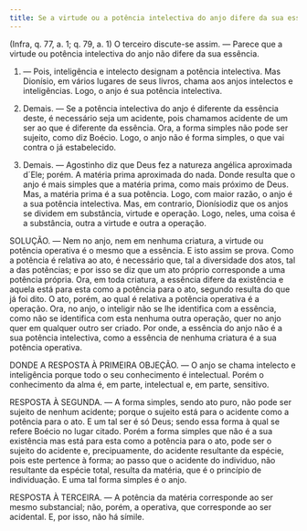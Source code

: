 ```yaml
---
title: Se a virtude ou a potência intelectiva do anjo difere da sua essência
---
```


(Infra, q. 77, a. 1; q. 79, a. 1)
  O terceiro discute-se assim. — Parece que a virtude ou potência intelectiva do anjo não difere da sua essência.  

1. — Pois, inteligência e intelecto designam a potência intelectiva. Mas Dionísio, em vários lugares de seus livros, chama aos anjos intelectos e inteligências. Logo, o anjo é sua potência intelectiva.  

2. Demais. — Se a potência intelectiva do anjo é diferente da essência deste, é necessário seja um acidente, pois chamamos acidente de um ser ao que é diferente da essência. Ora, a forma simples não pode ser sujeito, como diz Boécio. Logo, o anjo não é forma simples, o que vai contra o já estabelecido.  

3. Demais. — Agostinho diz que Deus fez a natureza angélica aproximada d´Ele; porém. A matéria prima aproximada do nada. Donde resulta que o anjo é mais simples que a matéria prima, como mais próximo de Deus. Mas, a matéria prima é a sua potência. Logo, com maior razão, o anjo é a sua potência intelectiva.  Mas, em contrario, Dionísiodiz que os anjos se dividem em substância, virtude e operação. Logo, neles, uma coisa é a substância, outra a virtude e outra a operação.  

SOLUÇÃO. — Nem no anjo, nem em nenhuma criatura, a virtude ou potência operativa é o mesmo que a essência. E isto assim se prova. Como a potência é relativa ao ato, é necessário que, tal a diversidade dos atos, tal a das potências; e por isso se diz que um ato próprio corresponde a uma potência própria. Ora, em toda criatura, a essência difere da existência e aquela está para esta como a potência para o ato, segundo resulta do que já foi dito. O ato, porém, ao qual é relativa a potência operativa é a operação. Ora, no anjo, o inteligir não se lhe identifica com a essência, como não se identifica com esta nenhuma outra operação, quer no anjo quer em qualquer outro ser criado. Por onde, a essência do anjo não é a sua potência intelectiva, como a essência de nenhuma criatura é a sua potência operativa.  

DONDE A RESPOSTA À PRIMEIRA OBJEÇÃO. — O anjo se chama intelecto e inteligência porque todo o seu conhecimento é intelectual. Porém o conhecimento da alma é, em parte, intelectual e, em parte, sensitivo.  

RESPOSTA À SEGUNDA. — A forma simples, sendo ato puro, não pode ser sujeito de nenhum acidente; porque o sujeito está para o acidente como a potência para o ato. E um tal ser é só Deus; sendo essa forma à qual se refere Boécio no lugar citado. Porém a forma simples que não é a sua existência mas está para esta como a potência para o ato, pode ser o sujeito do acidente e, precipuamente, do acidente resultante da espécie, pois este pertence à forma; ao passo que o acidente do individuo, não resultante da espécie total, resulta da matéria, que é o princípio de individuação. E uma tal forma simples é o anjo.  

RESPOSTA À TERCEIRA. — A potência da matéria corresponde ao ser mesmo substancial; não, porém, a operativa, que corresponde ao ser acidental. E, por isso, não há símile.